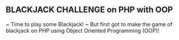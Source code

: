 ## BLACKJACK CHALLENGE on PHP with OOP
~ Time to play some Blackjack! ~ 
But first got to make the game of blackjack on PHP using Object Oriented Programming (OOP)!

